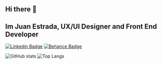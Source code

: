 ## Hi there 👋

## Im Juan Estrada, UX/UI Designer and Front End Developer

[![Linkedin Badge](https://img.shields.io/badge/-JuanEstrada-blue?style=flat-square&logo=Linkedin&logoColor=white&link=https://www.linkedin.com/in/juanmura/)](https://www.linkedin.com/in/juanmura/)
[![Behance Badge](https://img.shields.io/badge/-JuanEstrada-Black?style=flat-square&logo=Behance&logoColor=white&link=https://www.behance.net/juancaestrada1)](https://www.behance.net/juancaestrada1)


![GitHub stats](https://github-readme-stats.vercel.app/api?username=Muralus&show_icons=true&theme=gotham)
![Top Langs](https://github-readme-stats.vercel.app/api/top-langs/?username=Muralus&layout=compact&theme=gotham)


<!--
**Muralus/Muralus** is a ✨ _special_ ✨ repository because its `README.md` (this file) appears on your GitHub profile.

Here are some ideas to get you started:

- 🔭 I’m currently working on ...
- 🌱 I’m currently learning ...
- 👯 I’m looking to collaborate on ...
- 🤔 I’m looking for help with ...
- 💬 Ask me about ...
- 📫 How to reach me: ...
- 😄 Pronouns: ...
- ⚡ Fun fact: ...
-->
